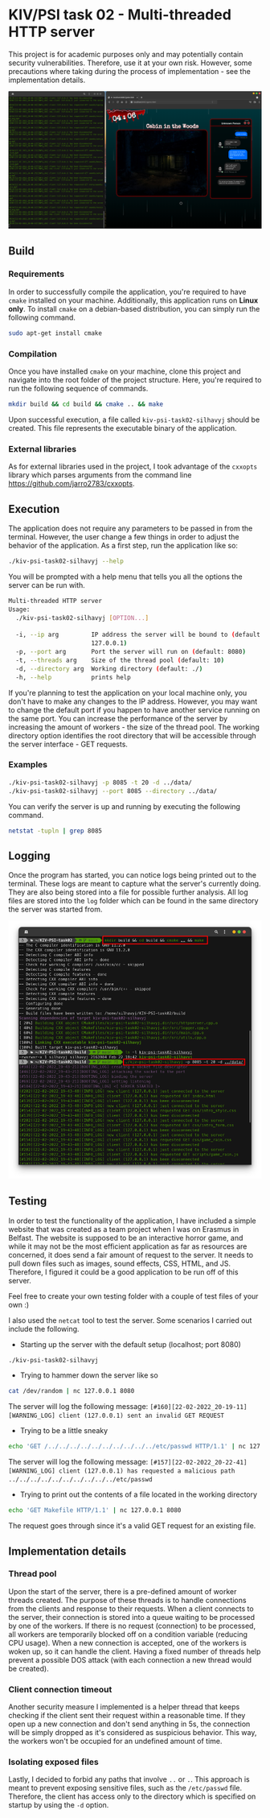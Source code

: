 # KIV/PSI task 02 - Multi-threaded HTTP server

This project is for academic purposes only and may potentially contain security vulnerabilities. Therefore, use it at your own risk. However, some precautions where taking during the process of implementation - see the implementation details. 

<img src="img/02.png">

## Build

### Requirements

In order to successfully compile the application, you're required to have `cmake` installed on your machine. Additionally, this application runs on **Linux only**. To install `cmake` on a debian-based distribution, you can simply run the following command.

```bash
sudo apt-get install cmake
```

### Compilation

Once you have installed `cmake` on your machine, clone this project and navigate into the root folder of the project structure. Here, you're required to run the following sequence of commands.

```bash
mkdir build && cd build && cmake .. && make
```

Upon successful execution, a file called `kiv-psi-task02-silhavyj` should be created. This file represents the executable binary of the application.

### External libraries

As for external libraries used in the project, I took advantage of the `cxxopts` library which parses arguments from the command line https://github.com/jarro2783/cxxopts. 

## Execution

The application does not require any parameters to be passed in from the terminal. However, the user change a few things in order to adjust the behavior of the application. As a first step, run the application like so:

```bash
./kiv-psi-task02-silhavyj --help
```

You will be prompted with a help menu that tells you all the options the server can be run with.

```bash
Multi-threaded HTTP server
Usage:
  ./kiv-psi-task02-silhavyj [OPTION...]

  -i, --ip arg         IP address the server will be bound to (default: 
                       127.0.0.1)
  -p, --port arg       Port the server will run on (default: 8080)
  -t, --threads arg    Size of the thread pool (default: 10)
  -d, --directory arg  Working directory (default: ./)
  -h, --help           prints help
```

If you're planning to test the application on your local machine only, you don't have to make any changes to the IP address. However, you may want to change the default port if you happen to have another service running on the same port. You can increase the performance of the server by increasing the amount of workers - the size of the thread pool. The working directory option identifies the root directory that will be accessible through the server interface - GET requests.

### Examples

```bash
./kiv-psi-task02-silhavyj -p 8085 -t 20 -d ../data/
./kiv-psi-task02-silhavyj --port 8085 --directory ../data/
```

You can verify the server is up and running by executing the following command.

```bash
netstat -tupln | grep 8085 
```

## Logging

Once the program has started, you can notice logs being printed out to the terminal. These logs are meant to capture what the server's currently doing. They are also being stored into a file for possible further analysis. All log files are stored into the `log` folder which can be found in the same directory the server was started from.

<img src="img/01.png">

## Testing

In order to test the functionality of the application, I have included a simple website that was created as a team project when I was on Erasmus in Belfast. The website is supposed to be an interactive horror game, and while it may not be the most efficient application as far as resources are concerned, it does send a fair amount of request to the server. It needs to pull down files such as images, sound effects, CSS, HTML, and JS. Therefore, I figured it could be a good application to be run off of this server.

Feel free to create your own testing folder with a couple of test files of your own :)

I also used the `netcat` tool to test the server. Some scenarios I carried out include the following.

- Starting up the server with the default setup (localhost; port 8080)
```bash
./kiv-psi-task02-silhavyj
```

- Trying to hammer down the server like so

```bash
cat /dev/random | nc 127.0.0.1 8080
```

The server will log the following message: `[#160][22-02-2022_20-19-11][WARNING_LOG] client (127.0.0.1) sent an invalid GET REQUEST`

- Trying to be a little sneaky 

```bash
echo 'GET /../../../../../../../../../../etc/passwd HTTP/1.1' | nc 127.0.0.1 8080
```

The server will log the following message: `[#157][22-02-2022_20-22-41][WARNING_LOG] client (127.0.0.1) has requested a malicious path ../../../../../../../../../../etc/passwd`

- Trying to print out the contents of a file located in the working directory

```bash
echo 'GET Makefile HTTP/1.1' | nc 127.0.0.1 8080
```

The request goes through since it's a valid GET request for an existing file.

## Implementation details

### Thread pool

Upon the start of the server, there is a pre-defined amount of worker threads created. The purpose of these threads is to handle connections from the clients and response to their requests. When a client connects to the server, their connection is stored into a queue waiting to be processed by one of the workers. If there is no request (connection) to be processed, all workers are temporarily blocked off on a condition variable (reducing CPU usage). When a new connection is accepted, one of the workers is woken up, so it can handle the client.
Having a fixed number of threads help prevent a possible DOS attack (with each connection a new thread would be created).

### Client connection timeout

Another security measure I implemented is a helper thread that keeps checking if the client sent their request within a reasonable time. If they open up a new connection and don't send anything in 5s, the connection will be simply dropped as it's considered as suspicious behavior. This way, the workers won't be occupied for an undefined amount of time.

### Isolating exposed files

Lastly, I decided to forbid any paths that involve `..` or `.`. This approach is meant to prevent exposing sensitive files, such as the `/etc/passwd` file. Therefore, the client has access only to the directory which is specified on startup by using the `-d` option.